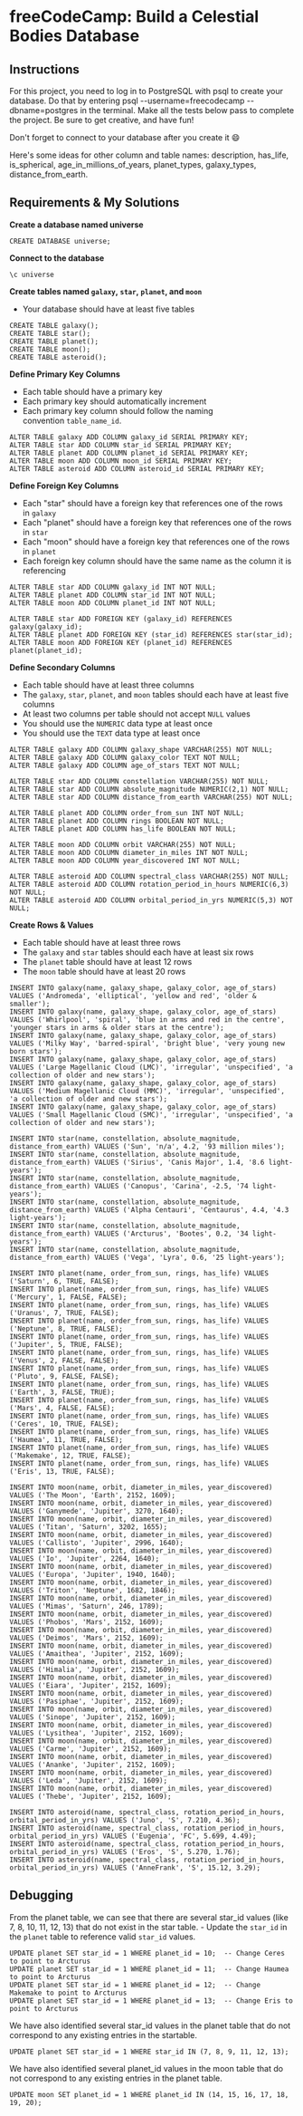 # freeCodeCamp: Build a Celestial Bodies Database

## Instructions

For this project, you need to log in to PostgreSQL with psql to create your database. Do that by entering psql --username=freecodecamp --dbname=postgres in the terminal. Make all the tests below pass to complete the project. Be sure to get creative, and have fun!

Don't forget to connect to your database after you create it 😄

Here's some ideas for other column and table names: description, has_life, is_spherical, age_in_millions_of_years, planet_types, galaxy_types, distance_from_earth.

## Requirements & My Solutions
**Create a database named universe**
```
CREATE DATABASE universe;
```
**Connect to the database**
```
\c universe
```
**Create tables named `galaxy`, `star`, `planet`, and `moon`**
- Your database should have at least five tables
```
CREATE TABLE galaxy();
CREATE TABLE star();
CREATE TABLE planet();
CREATE TABLE moon();
CREATE TABLE asteroid();
```
**Define Primary Key Columns**
- Each table should have a primary key
- Each primary key should automatically increment
- Each primary key column should follow the naming convention `table_name_id`.
```
ALTER TABLE galaxy ADD COLUMN galaxy_id SERIAL PRIMARY KEY;
ALTER TABLE star ADD COLUMN star_id SERIAL PRIMARY KEY;
ALTER TABLE planet ADD COLUMN planet_id SERIAL PRIMARY KEY;
ALTER TABLE moon ADD COLUMN moon_id SERIAL PRIMARY KEY;
ALTER TABLE asteroid ADD COLUMN asteroid_id SERIAL PRIMARY KEY;
```
**Define Foreign Key Columns**
- Each "star" should have a foreign key that references one of the rows in `galaxy`
- Each "planet" should have a foreign key that references one of the rows in `star`
- Each "moon" should have a foreign key that references one of the rows in `planet`
- Each foreign key column should have the same name as the column it is referencing
```
ALTER TABLE star ADD COLUMN galaxy_id INT NOT NULL;
ALTER TABLE planet ADD COLUMN star_id INT NOT NULL;
ALTER TABLE moon ADD COLUMN planet_id INT NOT NULL;
```
```
ALTER TABLE star ADD FOREIGN KEY (galaxy_id) REFERENCES galaxy(galaxy_id);
ALTER TABLE planet ADD FOREIGN KEY (star_id) REFERENCES star(star_id);
ALTER TABLE moon ADD FOREIGN KEY (planet_id) REFERENCES planet(planet_id);
```
**Define Secondary Columns**
- Each table should have at least three columns
- The `galaxy`, `star`, `planet`, and `moon` tables should each have at least five columns
- At least two columns per table should not accept `NULL` values
- You should use the `NUMERIC` data type at least once
- You should use the `TEXT` data type at least once
```
ALTER TABLE galaxy ADD COLUMN galaxy_shape VARCHAR(255) NOT NULL;
ALTER TABLE galaxy ADD COLUMN galaxy_color TEXT NOT NULL;
ALTER TABLE galaxy ADD COLUMN age_of_stars TEXT NOT NULL;
```
```
ALTER TABLE star ADD COLUMN constellation VARCHAR(255) NOT NULL;
ALTER TABLE star ADD COLUMN absolute_magnitude NUMERIC(2,1) NOT NULL;
ALTER TABLE star ADD COLUMN distance_from_earth VARCHAR(255) NOT NULL;
```
```
ALTER TABLE planet ADD COLUMN order_from_sun INT NOT NULL;
ALTER TABLE planet ADD COLUMN rings BOOLEAN NOT NULL;
ALTER TABLE planet ADD COLUMN has_life BOOLEAN NOT NULL;
```
```
ALTER TABLE moon ADD COLUMN orbit VARCHAR(255) NOT NULL;
ALTER TABLE moon ADD COLUMN diameter_in_miles INT NOT NULL;
ALTER TABLE moon ADD COLUMN year_discovered INT NOT NULL;
```
```
ALTER TABLE asteroid ADD COLUMN spectral_class VARCHAR(255) NOT NULL;
ALTER TABLE asteroid ADD COLUMN rotation_period_in_hours NUMERIC(6,3) NOT NULL;
ALTER TABLE asteroid ADD COLUMN orbital_period_in_yrs NUMERIC(5,3) NOT NULL;
```
**Create Rows & Values**
- Each table should have at least three rows
- The `galaxy` and `star` tables should each have at least six rows
- The `planet` table should have at least 12 rows
- The `moon` table should have at least 20 rows
```
INSERT INTO galaxy(name, galaxy_shape, galaxy_color, age_of_stars) VALUES ('Andromeda', 'elliptical', 'yellow and red', 'older & smaller');
INSERT INTO galaxy(name, galaxy_shape, galaxy_color, age_of_stars) VALUES ('Whirlpool', 'spiral', 'blue in arms and red in the centre', 'younger stars in arms & older stars at the centre');
INSERT INTO galaxy(name, galaxy_shape, galaxy_color, age_of_stars) VALUES ('Milky Way', 'barred-spiral', 'bright blue', 'very young new born stars');
INSERT INTO galaxy(name, galaxy_shape, galaxy_color, age_of_stars) VALUES ('Large Magellanic Cloud (LMC)', 'irregular', 'unspecified', 'a collection of older and new stars');
INSERT INTO galaxy(name, galaxy_shape, galaxy_color, age_of_stars) VALUES ('Medium Magellanic Cloud (MMC)', 'irregular', 'unspecified', 'a collection of older and new stars');
INSERT INTO galaxy(name, galaxy_shape, galaxy_color, age_of_stars) VALUES ('Small Magellanic Cloud (SMC)', 'irregular', 'unspecified', 'a collection of older and new stars');
```
```
INSERT INTO star(name, constellation, absolute_magnitude, distance_from_earth) VALUES ('Sun', 'n/a', 4.2, '93 million miles');
INSERT INTO star(name, constellation, absolute_magnitude, distance_from_earth) VALUES ('Sirius', 'Canis Major', 1.4, '8.6 light-years');
INSERT INTO star(name, constellation, absolute_magnitude, distance_from_earth) VALUES ('Canopus', 'Carina', -2.5, '74 light-years');
INSERT INTO star(name, constellation, absolute_magnitude, distance_from_earth) VALUES ('Alpha Centauri', 'Centaurus', 4.4, '4.3 light-years');
INSERT INTO star(name, constellation, absolute_magnitude, distance_from_earth) VALUES ('Arcturus', 'Bootes', 0.2, '34 light-years');
INSERT INTO star(name, constellation, absolute_magnitude, distance_from_earth) VALUES ('Vega', 'Lyra', 0.6, '25 light-years');
```
```
INSERT INTO planet(name, order_from_sun, rings, has_life) VALUES ('Saturn', 6, TRUE, FALSE);
INSERT INTO planet(name, order_from_sun, rings, has_life) VALUES ('Mercury', 1, FALSE, FALSE);
INSERT INTO planet(name, order_from_sun, rings, has_life) VALUES ('Uranus', 7, TRUE, FALSE);
INSERT INTO planet(name, order_from_sun, rings, has_life) VALUES ('Neptune', 8, TRUE, FALSE);
INSERT INTO planet(name, order_from_sun, rings, has_life) VALUES ('Jupiter', 5, TRUE, FALSE);
INSERT INTO planet(name, order_from_sun, rings, has_life) VALUES ('Venus', 2, FALSE, FALSE);
INSERT INTO planet(name, order_from_sun, rings, has_life) VALUES ('Pluto', 9, FALSE, FALSE);
INSERT INTO planet(name, order_from_sun, rings, has_life) VALUES ('Earth', 3, FALSE, TRUE);
INSERT INTO planet(name, order_from_sun, rings, has_life) VALUES ('Mars', 4, FALSE, FALSE);
INSERT INTO planet(name, order_from_sun, rings, has_life) VALUES ('Ceres', 10, TRUE, FALSE);
INSERT INTO planet(name, order_from_sun, rings, has_life) VALUES ('Haumea', 11, TRUE, FALSE);
INSERT INTO planet(name, order_from_sun, rings, has_life) VALUES ('Makemake', 12, TRUE, FALSE);
INSERT INTO planet(name, order_from_sun, rings, has_life) VALUES ('Eris', 13, TRUE, FALSE);
```
```
INSERT INTO moon(name, orbit, diameter_in_miles, year_discovered) VALUES ('The Moon', 'Earth', 2152, 1609);
INSERT INTO moon(name, orbit, diameter_in_miles, year_discovered) VALUES ('Ganymede', 'Jupiter', 3270, 1640);
INSERT INTO moon(name, orbit, diameter_in_miles, year_discovered) VALUES ('Titan', 'Saturn', 3202, 1655);
INSERT INTO moon(name, orbit, diameter_in_miles, year_discovered) VALUES ('Callisto', 'Jupiter', 2996, 1640);
INSERT INTO moon(name, orbit, diameter_in_miles, year_discovered) VALUES ('Io', 'Jupiter', 2264, 1640);
INSERT INTO moon(name, orbit, diameter_in_miles, year_discovered) VALUES ('Europa', 'Jupiter', 1940, 1640);
INSERT INTO moon(name, orbit, diameter_in_miles, year_discovered) VALUES ('Triton', 'Neptune', 1682, 1846);
INSERT INTO moon(name, orbit, diameter_in_miles, year_discovered) VALUES ('Mimas', 'Saturn', 246, 1789);
INSERT INTO moon(name, orbit, diameter_in_miles, year_discovered) VALUES ('Phobos', 'Mars', 2152, 1609);
INSERT INTO moon(name, orbit, diameter_in_miles, year_discovered) VALUES ('Deimos', 'Mars', 2152, 1609);
INSERT INTO moon(name, orbit, diameter_in_miles, year_discovered) VALUES ('Amaithea', 'Jupiter', 2152, 1609);
INSERT INTO moon(name, orbit, diameter_in_miles, year_discovered) VALUES ('Himalia', 'Jupiter', 2152, 1609);
INSERT INTO moon(name, orbit, diameter_in_miles, year_discovered) VALUES ('Eiara', 'Jupiter', 2152, 1609);
INSERT INTO moon(name, orbit, diameter_in_miles, year_discovered) VALUES ('Pasiphae', 'Jupiter', 2152, 1609);
INSERT INTO moon(name, orbit, diameter_in_miles, year_discovered) VALUES ('Sinope', 'Jupiter', 2152, 1609);
INSERT INTO moon(name, orbit, diameter_in_miles, year_discovered) VALUES ('Lysithea', 'Jupiter', 2152, 1609);
INSERT INTO moon(name, orbit, diameter_in_miles, year_discovered) VALUES ('Carme', 'Jupiter', 2152, 1609);
INSERT INTO moon(name, orbit, diameter_in_miles, year_discovered) VALUES ('Ananke', 'Jupiter', 2152, 1609);
INSERT INTO moon(name, orbit, diameter_in_miles, year_discovered) VALUES ('Leda', 'Jupiter', 2152, 1609);
INSERT INTO moon(name, orbit, diameter_in_miles, year_discovered) VALUES ('Thebe', 'Jupiter', 2152, 1609);
```
```
INSERT INTO asteroid(name, spectral_class, rotation_period_in_hours, orbital_period_in_yrs) VALUES ('Juno', 'S', 7.210, 4.36);
INSERT INTO asteroid(name, spectral_class, rotation_period_in_hours, orbital_period_in_yrs) VALUES ('Eugenia', 'FC', 5.699, 4.49);
INSERT INTO asteroid(name, spectral_class, rotation_period_in_hours, orbital_period_in_yrs) VALUES ('Eros', 'S', 5.270, 1.76); 
INSERT INTO asteroid(name, spectral_class, rotation_period_in_hours, orbital_period_in_yrs) VALUES ('AnneFrank', 'S', 15.12, 3.29);   
```

## Debugging
From the planet table, we can see that there are several star_id values (like 7, 8, 10, 11, 12, 13) that do not exist in the star table.
    - Update the `star_id` in the `planet` table to reference valid `star_id` values.
```
UPDATE planet SET star_id = 1 WHERE planet_id = 10;  -- Change Ceres to point to Arcturus
UPDATE planet SET star_id = 1 WHERE planet_id = 11;  -- Change Haumea to point to Arcturus
UPDATE planet SET star_id = 1 WHERE planet_id = 12;  -- Change Makemake to point to Arcturus
UPDATE planet SET star_id = 1 WHERE planet_id = 13;  -- Change Eris to point to Arcturus
```
We have also identified several star_id values in the planet table that do not correspond to any existing entries in the startable. 
```
UPDATE planet SET star_id = 1 WHERE star_id IN (7, 8, 9, 11, 12, 13);
```
We have also identified several planet_id values in the moon table that do not correspond to any existing entries in the planet table. 
```
UPDATE moon SET planet_id = 1 WHERE planet_id IN (14, 15, 16, 17, 18, 19, 20);
```
